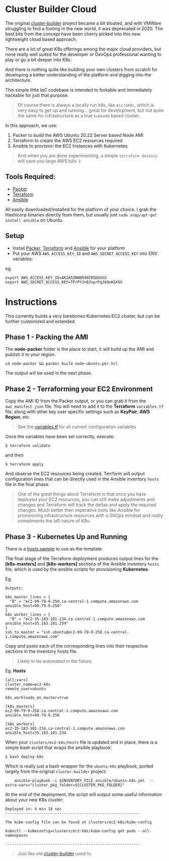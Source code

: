 # Cluster Builder Cloud

The original [cluster-builder](github.com/ids/cluster-builder) project became a bit bloated, and with VMWare struggling to find a footing in the new world, it was deprecated in 2020.  The best bits from the concept have been cherry picked into this new lightweight cloud based approach.

There are a lot of great K8s offerings among the major cloud providers, but none really well suited for the developer or DevOps professional wanting to play or go a bit deeper into K8s.  

And there is nothing quite like building your own clusters from scratch for developing a better understanding of the platform and digging into the architecture.

This simple little _IaC_ codebase is intended to forkable and immediately hackable for just that purpose.

> Of course there is always a locally run k8s, like `microK8s`, which is very easy to get up and running... great for development, but not quite the same for infrastructure as a true `kubeadm` based cluster.    

In this approach, we use:

1) Packer to build the AWS Ubuntu 20.22 Server based Node AMI
2) Terraform to create the AWS EC2 resources required
3) Ansible to provision the EC2 Instances with Kubernetes

> And when you are done experimenting, a simple `terraform destory` will save you large AWS bills :)

## Tools Required:

-  [Packer](https://www.packer.io/downloads) 
-  [Terraform](https://www.terraform.io/downloads)
-  [Ansible](https://docs.ansible.com/ansible/latest/installation_guide/intro_installation.html)

All easily downloaded/installed for the platform of your choice.  I grab the Hashicorp binaries directly from them, but usually just `sudo snap/apt-get install ansible` on Ubuntu.

## Setup

- Install [Packer](https://www.packer.io/downloads), [Terraform](https://www.terraform.io/downloads) and [Ansible](https://docs.ansible.com/ansible/latest/installation_guide/intro_installation.html) for your platform
- Put your AWS `AWS_ACCESS_KEY_ID` and `AWS_SECRET_ACCESS_KEY` into ENV variables:

eg.
```
export AWS_ACCESS_KEY_ID=AKIASZNNDR4N7H5DOXXX
export AWS_SECRET_ACCESS_KEY=TP/PY3+BJnprPqJA9eKGXXX
```

# Instructions

This currently builds a very barebones Kubernetes EC2 cluster, but can be further customized and extended.

## Phase 1 - Packing the AMI

The __node-packer__ folder is the place to start, it will build up the AMI and publish it to your region.

`cd node-packer && packer build node-ubuntu.pkr.hcl`

The output will be used in the next phase.


## Phase 2 - Terraforming your EC2 Environment

Copy the AMI ID from the Packer output, or you can grab it from the `aws_manifest.json` file.  You will need to add it to the __Terraform__ `variables.tf` file, along with other key user specific settings such as __KeyPair__, __AWS Region__, etc.

> See the [variables.tf](terraform/ec2-k8s/variables.tf) for all current configuration variables

Once the variables have been set correctly, execute:

```
$ terraform validate
```

and then

```
$ terraform apply
```

And observe the EC2 resources being created.  Terrform will output configuration lines that can be directly used in the Ansible inventory `hosts` file in the final phase.

> One of the great things about Terraform is that once you have deployed your EC2 resources, you can still make adjustments and changes and Terraform will track the deltas and apply the required changes.  Much better then imperative tools like Ansible for provisioning infrastructure resources with a GitOps mindset and really compliments the IaS nature of K8s.


## Phase 3 - Kubernetes Up and Running
There is a [hosts.sample](clusters/ec2-k8s/hosts.sample) to use as the template.

The final stage of the Terraform deployment produces output lines for the __[k8s-masters]__ and __[k8s-workers]__ sections of the Ansible inventory `hosts` file, which is used by the ansible scripts for provisioning __Kubernetes__.

Eg.
```
Outputs:

k8s_master_lines = {
  "0" = "ec2-99-79-9-250.ca-central-1.compute.amazonaws.com  ansible_host=99.79.9.250"
}
k8s_worker_lines = {
  "0" = "ec2-35-183-101-234.ca-central-1.compute.amazonaws.com  ansible_host=35.183.101.234"
}
ssh_to_master = "ssh ubuntu@ec2-99-79-9-250.ca-central-1.compute.amazonaws.com"

```

Copy and paste each of the corresponding lines into their respective sections in the inventory hosts file.

> Likely to be automated in the future. 

Eg. __Hosts__

```
[all:vars]
cluster_name=ec2-k8s
remote_user=ubuntu

k8s_workloads_on_master=true

[k8s_masters]
ec2-99-79-9-250.ca-central-1.compute.amazonaws.com  ansible_host=99.79.9.250

[k8s_workers]
ec2-35-183-101-234.ca-central-1.compute.amazonaws.com  ansible_host=35.183.101.234

```

When your `clusters/ec2-k8s/hosts` file is updated and in place, there is a simple bash script that wraps the ansible playbook:

```
$ bash deploy-k8s
```

Which is really just a bash wrapper for the `ubuntu-k8s` playbook, ported largely from the original `cluster-builder` project:
```
    ansible-playbook -i $INVENTORY_FILE ansible/ubuntu-k8s.yml  --extra-vars="cluster_pkg_folder=${CLUSTER_PKG_FOLDER}"

```

At the end of the deployment, the script will output some useful information about your new K8s cluster:

```
Deployed in: 4 min 18 sec
------------------------------------------------------------

The kube-config file can be found at clusters/ec2-k8s/kube-config

kubectl --kubeconfig=clusters/ec2-k8s/kube-config get pods --all-namespaces

------------------------------------------------------------
```

> Just like old [cluster-builder](github.com/ids/cluster-builder) used to.